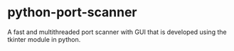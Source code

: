 # python-port-scanner
A fast and multithreaded port scanner with GUI that is developed using the tkinter module in python.
